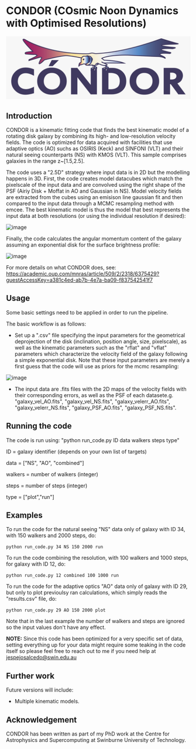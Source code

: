 # CONDOR (COsmic Noon Dynamics with Optimised Resolutions)

![logo](logo.jpeg)

Introduction
------------

CONDOR is a kinematic fitting code that finds the best kinematic model of a rotating disk galaxy by combining its high- and low-resolution velocity fields. The code is optimized for data acquired with facilities that use adaptive optics (AO) suchs as OSIRIS (Keck) and SINFONI (VLT) and their natural seeing counterparts (NS) with KMOS (VLT). This sample comprises galaxies in the range z~[1.5,2.5].

The code uses a "2.5D" strategy where input data is in 2D but the modelling happens in 3D. First, the code creates model datacubes which match the pixelscale of the input data and are convolved using the right shape of the PSF (Airiy Disk + Moffat in AO and Gaussian in NS). Model velocity fields are extracted from the cubes using an emisison line gaussian fit and then compared to the input data through a MCMC resampling method with emcee. The best kinematic model is thus the model that best represents the input data at both resolutions (or using the individual resolution if desired):

![image](https://user-images.githubusercontent.com/14315715/149685240-cfedff11-254e-4f5e-8bd3-71a6df31d28f.png)


Finally, the code calculates the angular momentum content of the galaxy assuming an exponential disk for the surface brightness profile:

![image](https://user-images.githubusercontent.com/14315715/149685218-671363ff-1dff-4399-b25e-b689519ced35.png)


For more details on what CONDOR does, see: https://academic.oup.com/mnras/article/509/2/2318/6375429?guestAccessKey=a381c4ed-ab7b-4e7a-ba09-f837542541f7


Usage
-----

Some basic settings need to be applied in order to run the pipeline.

The basic workflow is as follows:

- Set up a ".csv" file specifying the input parameters for the geometrical deprojection of the disk (inclination, position angle, size, pixelscale), as well as the kinematic parameters such as the "rflat" and "vflat" parameters which characterize the velocity field of the galaxy following a simple exponential disk. Note that these input parameters are merely a first guess that the code will use as priors for the mcmc resampling:

![image](https://user-images.githubusercontent.com/14315715/149685181-ef4fb779-8143-40e5-a000-60c0b26b9095.png)

- The input data are .fits files with the 2D maps of the velocity fields with their corresponding errors, as well as the PSF of each datasete.g. "galaxy_vel_AO.fits", "galaxy_vel_NS.fits", "galaxy_velerr_AO.fits", "galaxy_velerr_NS.fits", "galaxy_PSF_AO.fits", "galaxy_PSF_NS.fits".

Running the code
--------

The code is run using: "python run_code.py ID data walkers steps type"

ID = galaxy identifier (depends on your own list of targets)

data = ["NS", "AO", "combined"]

walkers = number of walkers (integer)

steps = number of steps (integer)

type = ["plot","run"]

Examples
--------
To run the code for the natural seeing "NS" data only of galaxy with ID 34, with 150 walkers and 2000 steps, do:

    python run_code.py 34 NS 150 2000 run

To run the code combining the resolution, with 100 walkers and 1000 steps, for galaxy with ID 12, do:

    python run_code.py 12 combined 100 1000 run

To run the code for the adaptive optics "AO" data only of galaxy with ID 29, but only to plot previoulsy ran calculations, which simply reads the "results.csv" file, do:

    python run_code.py 29 AO 150 2000 plot

Note that in the last example the number of walkers and steps are ignored so the input values don't have any effect. 

**NOTE:** Since this code has been optimized for a very specific set of data, setting everything up for your data might require some teaking in the code itself so please feel free to reach out to me if you  need help at jespejosalcedo@swin.edu.au

Further work
------------

Future versions will include:

- Multiple kinematic models.

Acknowledgement
---------------
CONDOR has been written as part of my PhD work at the Centre for Astrophysics and Supercomputing at
Swinburne University of Technology.
